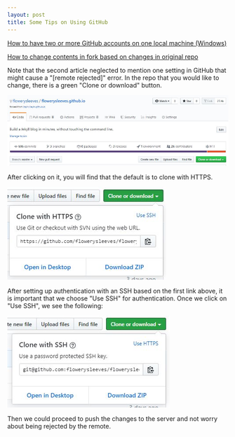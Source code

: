 ```yaml
---
layout: post
title: Some Tips on Using GitHub
---
```


[How to have two or more GitHub accounts on one local machine (Windows)](https://code.tutsplus.com/tutorials/quick-tip-how-to-work-with-github-and-multiple-accounts--net-22574)

[How to change contents in fork based on changes in original repo](https://stackoverflow.com/questions/7244321/how-do-i-update-a-github-forked-repository/7244456#7244456)

Note that the second article neglected to mention one setting in GitHub that might cause a "[remote rejected]" error. In the repo that you would like to change, there is a green "Clone or download" button.

![Clone or download button](/images/clone.jpg "Clone or download button")

After clicking on it, you will find that the default is to clone with HTTPS.

![Clone with HTTPS](/images/https.jpg "Clone with HTTPS")

After setting up authentication with an SSH based on the first link above, it is important that we choose "Use SSH" for authentication. Once we click on "Use SSH", we see the following:

![Clone with SSH](/images/ssh.jpg "Clone with SSH")

Then we could proceed to push the changes to the server and not worry about being rejected by the remote.
